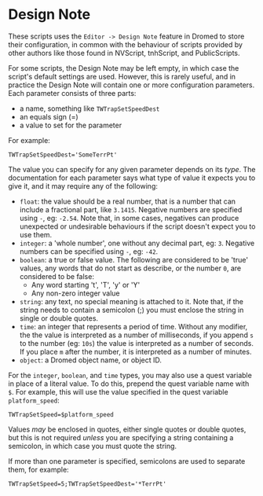 Design Note
===========

These scripts uses the `Editor -> Design Note` feature in Dromed to store
their configuration, in common with the behaviour of scripts provided by
other authors like those found in NVScript, tnhScript, and PublicScripts.

For some scripts, the Design Note may be left empty, in which case the
script's default settings are used. However, this is rarely useful, and in
practice the Design Note will contain one or more configuration parameters.
Each parameter consists of three parts:

- a name, something like `TWTrapSetSpeedDest`
- an equals sign (=)
- a value to set for the parameter

For example:

    TWTrapSetSpeedDest='SomeTerrPt'

The value you can specify for any given parameter depends on its *type*.
The documentation for each parameter says what type of value it expects you
to give it, and it may require any of the following:

- `float`: the value should be a real number, that is a number that can
  include a fractional part, like `3.1415`. Negative numbers are specified
  using `-`, eg: `-2.54`. Note that, in some cases, negatives can
  produce unexpected or undesirable behaviours if the script doesn't expect
  you to use them.
- `integer`: a 'whole number', one without any decimal part, eg: `3`.
  Negative numbers can be specified using `-`, eg: `-42`.
- `boolean`: a true or false value. The following are considered to be 'true'
  values, any words that do not start as describe, or the number `0`, are
  considered to be false:
    - Any word starting 't', 'T', 'y' or 'Y'
    - Any non-zero integer value
- `string`: any text, no special meaning is attached to it. Note that, if
  the string needs to contain a semicolon (;) you must enclose the string
  in single or double quotes.
- `time`: an integer that represents a period of time. Without any modifier,
  the the value is interpreted as a number of milliseconds, if you append
  `s` to the number (eg: `10s`) the value is interpreted as a number of
  seconds. If you place `m` after the number, it is interpreted as a number
  of minutes.
- `object`: a Dromed object name, or object ID.

For the `integer`, `boolean`, and `time` types, you may also use a quest
variable in place of a literal value. To do this, prepend the quest variable
name with `$`. For example, this will use the value specified in the quest
variable `platform_speed`:

    TWTrapSetSpeed=$platform_speed

Values *may* be enclosed in quotes, either single quotes or double quotes,
but this is not required *unless* you are specifying a string containing a
semicolon, in which case you must quote the string.

If more than one parameter is specified, semicolons are used to separate
them, for example:

    TWTrapSetSpeed=5;TWTrapSetSpeedDest='*TerrPt'
